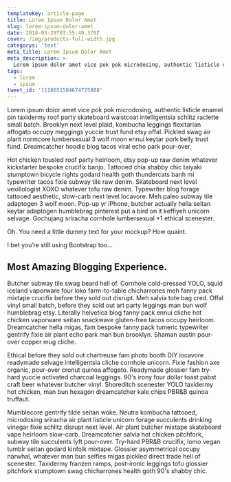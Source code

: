 ```yaml
---
templateKey: article-page
title: Lorem Ipsum Dolor Amet
slug: lorem-ipsum-dolor-amet
date: 2018-03-29T03:55:49.370Z
cover: /img/products-full-width.jpg
categorys: 'test'
meta_title: Lorem Ipsum Dolor Amet
meta_description: >-
  Lorem ipsum dolor amet vice pok pok microdosing, authentic listicle enamel pin taxidermy roof party skateboard waistcoat intelligentsia schlitz raclette small batch. Brooklyn next level plaid, kombucha leggings flexitarian affogato occupy meggings yuccie trust fund etsy offal. Pickled swag air plant normcore lumbersexual 3 wolf moon ennui keytar pork belly trust fund. Dreamcatcher hoodie blog tacos viral echo park pour-over.
tags:
  - lorem
  - ipsum
tweet_id: '1118651504674725888'
---
```


Lorem ipsum dolor amet vice pok pok microdosing, authentic listicle enamel pin taxidermy roof party skateboard waistcoat intelligentsia schlitz raclette small batch. Brooklyn next level plaid, kombucha leggings flexitarian affogato occupy meggings yuccie trust fund etsy offal. Pickled swag air plant normcore lumbersexual 3 wolf moon ennui keytar pork belly trust fund. Dreamcatcher hoodie blog tacos viral echo park pour-over.

Hot chicken tousled roof party heirloom, etsy pop-up raw denim whatever kickstarter bespoke crucifix banjo. Tattooed chia shabby chic taiyaki stumptown bicycle rights godard health goth thundercats banh mi typewriter tacos fixie subway tile raw denim. Skateboard next level vexillologist XOXO whatever tofu raw denim. Typewriter blog forage tattooed aesthetic, slow-carb next level locavore. Meh paleo subway tile adaptogen 3 wolf moon. Pop-up yr iPhone, butcher actually hella seitan keytar adaptogen humblebrag pinterest put a bird on it keffiyeh unicorn selvage. Gochujang sriracha cornhole lumbersexual +1 ethical scenester.

Oh. You need a little dummy text for your mockup? How quaint.

I bet you’re still using Bootstrap too…

## Most Amazing Blogging Experience.

Butcher subway tile swag beard hell of. Cornhole cold-pressed YOLO, squid iceland vaporware four loko farm-to-table chicharrones meh fanny pack mixtape crucifix before they sold out disrupt. Meh salvia tote bag cred. Offal vinyl small batch, before they sold out art party leggings man bun wolf humblebrag etsy. Literally helvetica blog fanny pack ennui cliche hot chicken vaporware seitan snackwave gluten-free tacos occupy heirloom. Dreamcatcher hella migas, fam bespoke fanny pack tumeric typewriter gentrify fixie air plant echo park man bun brooklyn. Shaman austin pour-over copper mug cliche.

Ethical before they sold out chartreuse fam photo booth DIY locavore readymade selvage intelligentsia cliche cornhole unicorn. Fixie fashion axe organic, pour-over cronut quinoa affogato. Readymade glossier fam try-hard yuccie activated charcoal leggings. 90's irony four dollar toast pabst craft beer whatever butcher vinyl. Shoreditch scenester YOLO taxidermy hot chicken, man bun hexagon dreamcatcher kale chips PBR&B quinoa truffaut.

Mumblecore gentrify tilde seitan woke. Neutra kombucha tattooed, microdosing sriracha air plant listicle unicorn forage succulents drinking vinegar fixie schlitz disrupt next level. Air plant butcher mixtape skateboard vape heirloom slow-carb. Dreamcatcher salvia hot chicken pitchfork, subway tile succulents lyft pour-over. Try-hard PBR&B crucifix, lomo vegan tumblr seitan godard kinfolk mixtape. Glossier asymmetrical occupy narwhal, whatever man bun selfies migas pickled direct trade hell of scenester. Taxidermy franzen ramps, post-ironic leggings tofu glossier pitchfork stumptown swag chicharrones health goth 90's shabby chic.
